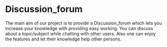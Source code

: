 # Discussion_forum
The main aim of our project is to provide a Discussion_forum which lets you increase your knowledge with providing easy working. You can discuss about a topic/subject while chatting with other users. Also one can enjoy the features and let their knowledge help other persons.
